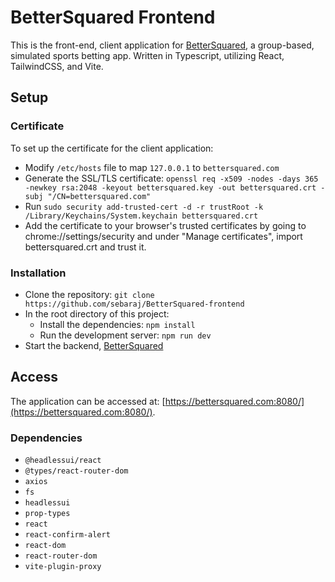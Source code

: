 # BetterSquared Frontend

This is the front-end, client application for [BetterSquared](https://github.com/sebaraj/BetterSquared), a group-based, simulated sports betting app. Written in Typescript, utilizing React, TailwindCSS, and Vite. 

## Setup

### Certificate

To set up the certificate for the client application:

- Modify `/etc/hosts` file to map `127.0.0.1` to `bettersquared.com`
- Generate the SSL/TLS certificate: `openssl req -x509 -nodes -days 365 -newkey rsa:2048 -keyout bettersquared.key -out bettersquared.crt -subj "/CN=bettersquared.com"`
- Run `sudo security add-trusted-cert -d -r trustRoot -k /Library/Keychains/System.keychain bettersquared.crt`
- Add the certificate to your browser's trusted certificates by going to chrome://settings/security and under "Manage certificates", import bettersquared.crt and trust it.

### Installation

- Clone the repository: `git clone https://github.com/sebaraj/BetterSquared-frontend`
- In the root directory of this project:
  - Install the dependencies: `npm install`
  - Run the development server: `npm run dev`
- Start the backend, [BetterSquared](https://github.com/sebaraj/BetterSquared)

## Access

The application can be accessed at: [https://bettersquared.com:8080/](https://bettersquared.com:8080/). 

### Dependencies

- `@headlessui/react`
- `@types/react-router-dom`
- `axios`
- `fs`
- `headlessui`
- `prop-types`
- `react`
- `react-confirm-alert`
- `react-dom`
- `react-router-dom`
- `vite-plugin-proxy`

